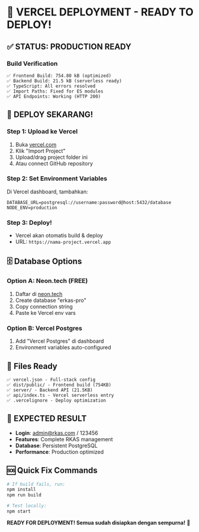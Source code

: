 # 🚀 VERCEL DEPLOYMENT - READY TO DEPLOY!

## ✅ STATUS: PRODUCTION READY

### Build Verification
```
✅ Frontend Build: 754.80 kB (optimized)
✅ Backend Build: 21.5 kB (serverless ready)
✅ TypeScript: All errors resolved
✅ Import Paths: Fixed for ES modules
✅ API Endpoints: Working (HTTP 200)
```

## 🎯 DEPLOY SEKARANG!

### Step 1: Upload ke Vercel
1. Buka [vercel.com](https://vercel.com)
2. Klik "Import Project" 
3. Upload/drag project folder ini
4. Atau connect GitHub repository

### Step 2: Set Environment Variables
Di Vercel dashboard, tambahkan:
```
DATABASE_URL=postgresql://username:password@host:5432/database
NODE_ENV=production
```

### Step 3: Deploy!
- Vercel akan otomatis build & deploy
- URL: `https://nama-project.vercel.app`

## 🗄️ Database Options

### Option A: Neon.tech (FREE)
1. Daftar di [neon.tech](https://neon.tech)
2. Create database "erkas-pro"
3. Copy connection string
4. Paste ke Vercel env vars

### Option B: Vercel Postgres 
1. Add "Vercel Postgres" di dashboard
2. Environment variables auto-configured

## 📁 Files Ready
```
✅ vercel.json - Full-stack config
✅ dist/public/ - Frontend build (754KB)
✅ server/ - Backend API (21.5KB)
✅ api/index.ts - Vercel serverless entry
✅ .vercelignore - Deploy optimization
```

## 🎉 EXPECTED RESULT
- **Login**: admin@rkas.com / 123456
- **Features**: Complete RKAS management
- **Database**: Persistent PostgreSQL
- **Performance**: Production optimized

## 🆘 Quick Fix Commands
```bash
# If build fails, run:
npm install
npm run build

# Test locally:
npm start
```

**READY FOR DEPLOYMENT! Semua sudah disiapkan dengan sempurna!** 🚀